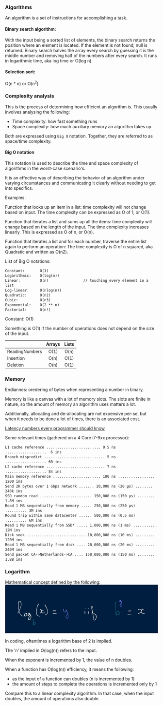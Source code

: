 
### Algorithms

An algorithm is a set of instructions for accomplishing a task.


#### Binary search algorithm:

With the input being a sorted list of elements, the binary search returns the position where an element is located. If the element is not found, null is returned. Binary search halves the array every search by guessing it is the middle number and removing half of the numbers after every search.
It runs in logarithmic time, aka log time or O(log n).

#### Selection sort:

O(n * n) or O(n<sup>2</sup>)

### Complexity analysis

This is the process of determining how efficient an algorithm is. This usually involves analysing the following:
- Time complexity: how fast something runs
- Space complexity: how much auxiliary memory an algorithm takes up

Both are expressed using `Big O` notation. Together, they are referred to as space/time complexity.

#### Big O notation

This notation is used to describe the time and space complexity of algorithms in the worst-case scenario's.

It is an effective way of describing the behavior of an algorithm under varying circumstances and communicating it clearly without needing to get into specifics.

Examples:

Function that looks up an item in a list: time complexity will not change based on input. The time complexity can be expressed as O of 1, or O(1).

Function that iterates a list and sums up all the items: time complexity will change based on the length of the input. The time complexity increases linearly. This is expressed as O of n, or O(n).

Function that iterates a list and for each number, traverse the entire list again to perform an operation: The time complexity is O of n squared, aka Quadratic and written as O(n2).

List of Big O notations:
```
Constant:       O(1)
Logarithmic:    O(log(n))
Linear:         O(n)                // touching every element in a list
Log-linear:     O(nlog(n))
Quadratic:      O(n2)
Cubic:          O(n3)
Exponential:    O(2 ** n)
Factorial:      O(n!)
```

Constant:       O(1)

Something is O(1) if the number of operations does not depend on the size of the input.

|                    | Arrays   | Lists|
| ------------------ |:---------:|:-------------:|
| ReadingNumbers     | O(1)      | O(n)          |
| Insertion          | O(n)      | O(1)          |
| Deletion           | O(n)      | O(1)          |



### Memory

Endiannes: oredering of bytes when representing a number in binary.

Memory is like a canvas with a lot of memory slots. The slots are finite in nature, so the amount of memory an algorithm uses matters a lot.

Additionally, allocating and de-allocating are not expensive per-se, but when it needs to be done a lot of times, there is an associated cost.

[Latency numbers every programmer should know](https://github.com/ardanlabs/gotraining/tree/master/topics/go/language/arrays#industry-defined-latencies)

Some relevant times (gathered on a 4 Core i7-9xx processor):
```
L1 cache reference ......................... 0.5 ns ...................  6 ins
Branch mispredict ............................ 5 ns ................... 60 ins
L2 cache reference ........................... 7 ns ................... 84 ins
Main memory reference ...................... 100 ns ................. 1200 ins           
Send 2K bytes over 1 Gbps network ....... 20,000 ns (20 µs) ........  240k ins
SSD random read ........................ 150,000 ns (150 µs) ........ 1.8M ins
Read 1 MB sequentially from memory ..... 250,000 ns (250 µs) .......... 3M ins
Round trip within same datacenter ...... 500,000 ns (0.5 ms) .......... 6M ins
Read 1 MB sequentially from SSD* ..... 1,000,000 ns (1 ms) ........... 12M ins
Disk seek ........................... 10,000,000 ns (10 ms) ......... 120M ins
Read 1 MB sequentially from disk .... 20,000,000 ns (20 ms) ......... 240M ins
Send packet CA->Netherlands->CA .... 150,000,000 ns (150 ms) ........ 1.8B ins
```


### Logarithm

Mathematical concept defined by the following:
![Logarithm](/img/logarithm.PNG "Logarithm")


In coding, oftentimes a logarithm base of 2 is implied. 

The 'n' implied in O(log(n)) refers to the input.

When the exponent is incremented by 1, the value of n doubles. 

When a function has O(log(n)) efficiency, it means the following:
- as the input of a function can doubles (n is incremented by 1)
- the amount of steps to complete the operations is incremented only by 1

Compare this to a linear complexity algorithm. In that case, when the input doubles, the amount of operations also double.